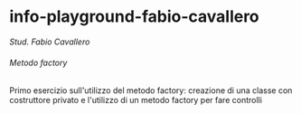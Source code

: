 # info-playground-fabio-cavallero

_Stud. Fabio Cavallero_

###### Metodo factory

Primo esercizio sull'utilizzo del metodo factory: creazione di una classe con costruttore privato e l'utilizzo di un metodo factory per fare controlli